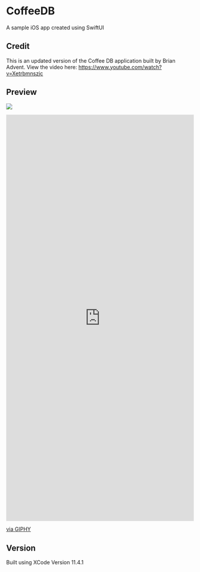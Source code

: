 # CoffeeDB
A sample iOS app created using SwiftUI 

## Credit

This is an updated version of the Coffee DB application built by Brian Advent.
View the video here: https://www.youtube.com/watch?v=Xetrbmnszjc

## Preview

![](https://media.giphy.com/media/RKBki0dpF31BqIJ3Ef/giphy.gif)

<div style="width:100%;height:0;padding-bottom:216%;position:relative;"><iframe src="https://giphy.com/embed/RKBki0dpF31BqIJ3Ef" width="100%" height="100%" style="position:absolute" frameBorder="0" class="giphy-embed" allowFullScreen></iframe></div><p><a href="https://giphy.com/gifs/RKBki0dpF31BqIJ3Ef">via GIPHY</a></p>

## Version

Built using XCode Version 11.4.1 
